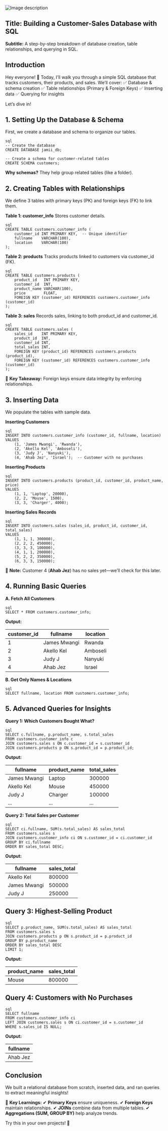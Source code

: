 ![Image description](https://dev-to-uploads.s3.amazonaws.com/uploads/articles/vr8x5r20nyk0qbnosalb.png)

## Title: Building a Customer-Sales Database with SQL
**Subtitle:** A step-by-step breakdown of database creation, table relationships, and querying in SQL.

## Introduction
Hey everyone! 👋 Today, I’ll walk you through a simple SQL database that tracks customers, their products, and sales. We’ll cover:
✅ Database & schema creation
✅ Table relationships (Primary & Foreign Keys)
✅ Inserting data
✅ Querying for insights

Let’s dive in!

## 1. Setting Up the Database & Schema
First, we create a database and schema to organize our tables.

```
sql
-- Create the database
CREATE DATABASE jamii_db;

-- Create a schema for customer-related tables
CREATE SCHEMA customers;
```
**Why schemas?** They help group related tables (like a folder).

## 2. Creating Tables with Relationships
We define 3 tables with primary keys (PK) and foreign keys (FK) to link them.

**Table 1: customer_info**
Stores customer details.

```
sql
CREATE TABLE customers.customer_info (
    customer_id INT PRIMARY KEY,  -- Unique identifier
    fullname    VARCHAR(100),
    location    VARCHAR(100)
);
```
**Table 2: products**
Tracks products linked to customers via customer_id (FK).

```
sql
CREATE TABLE customers.products (
    product_id   INT PRIMARY KEY,
    customer_id  INT,
    product_name VARCHAR(100),
    price        FLOAT,
    FOREIGN KEY (customer_id) REFERENCES customers.customer_info (customer_id)
);
```
**Table 3: sales**
Records sales, linking to both product_id and customer_id.

```
sql
CREATE TABLE customers.sales (
    sales_id    INT PRIMARY KEY,
    product_id  INT,
    customer_id INT,
    total_sales INT,
    FOREIGN KEY (product_id) REFERENCES customers.products (product_id),
    FOREIGN KEY (customer_id) REFERENCES customers.customer_info (customer_id)
);
```
🔑 **Key Takeaway:** Foreign keys ensure data integrity by enforcing relationships.

## 3. Inserting Data
We populate the tables with sample data.

**Inserting Customers**

```
sql
INSERT INTO customers.customer_info (customer_id, fullname, location)
VALUES 
    (1, 'James Mwangi', 'Rwanda'),
    (2, 'Akello Kel', 'Amboseli'),
    (3, 'Judy J', 'Nanyuki'),
    (4, 'Ahab Jez', 'Israel');  -- Customer with no purchases
```
**Inserting Products**

```
sql
INSERT INTO customers.products (product_id, customer_id, product_name, price)
VALUES
    (1, 1, 'Laptop', 20000),
    (2, 2, 'Mouse', 1500),
    (3, 3, 'Charger', 4000);
```
**Inserting Sales Records**

```
sql
INSERT INTO customers.sales (sales_id, product_id, customer_id, total_sales)
VALUES
    (1, 1, 1, 300000),
    (2, 2, 2, 450000),
    (3, 3, 3, 100000),
    (4, 1, 1, 200000),
    (5, 2, 2, 350000),
    (6, 3, 3, 150000);
```
📌 **Note:** Customer 4 (**Ahab Jez**) has no sales yet—we’ll check for this later.

## 4. Running Basic Queries
**A. Fetch All Customers**

```
sql
SELECT * FROM customers.customer_info;
```
**Output:**

| customer_id | fullname     | location  |
|-------------|--------------|-----------|
| 1           | James Mwangi | Rwanda    |
| 2           | Akello Kel   | Amboseli  |
| 3           | Judy J       | Nanyuki   |
| 4           | Ahab Jez     | Israel    |

**B. Get Only Names & Locations**

```
sql
SELECT fullname, location FROM customers.customer_info;
```

## 5. Advanced Queries for Insights
**Query 1: Which Customers Bought What?**

```
sql
SELECT c.fullname, p.product_name, s.total_sales
FROM customers.customer_info c
JOIN customers.sales s ON c.customer_id = s.customer_id
JOIN customers.products p ON s.product_id = p.product_id;
```
**Output:**

| fullname     | product_name | total_sales |
|--------------|--------------|-------------|
| James Mwangi | Laptop       | 300000      |
| Akello Kel   | Mouse        | 450000      |
| Judy J       | Charger      | 100000      |
| ...          | ...          | ...         |

**Query 2: Total Sales per Customer**

```
sql
SELECT ci.fullname, SUM(s.total_sales) AS sales_total
FROM customers.sales s  
JOIN customers.customer_info ci ON s.customer_id = ci.customer_id
GROUP BY ci.fullname
ORDER BY sales_total DESC;
```
**Output:**

| fullname      | sales_total |
|---------------|-------------|
| Akello Kel    | 800000      |
| James Mwangi  | 500000      |
| Judy J        | 250000      |


## Query 3: Highest-Selling Product

```
sql
SELECT p.product_name, SUM(s.total_sales) AS sales_total
FROM customers.sales s
JOIN customers.products p ON s.product_id = p.product_id
GROUP BY p.product_name
ORDER BY sales_total DESC
LIMIT 1;
```
**Output:**

| product_name | sales_total |
|--------------|-------------|
| Mouse        | 800000      |


## Query 4: Customers with No Purchases

```
sql
SELECT fullname
FROM customers.customer_info ci
LEFT JOIN customers.sales s ON ci.customer_id = s.customer_id
WHERE s.sales_id IS NULL;
```
**Output:**

| fullname  |
|-----------|
| Ahab Jez  |


## Conclusion
We built a relational database from scratch, inserted data, and ran queries to extract meaningful insights!

🔹 **Key Learnings:**
✔ **Primary Keys** ensure uniqueness.
✔ **Foreign Keys** maintain relationships.
✔ **JOINs** combine data from multiple tables.
✔ **Aggregations (SUM, GROUP BY)** help analyze trends.

Try this in your own projects! 🚀


